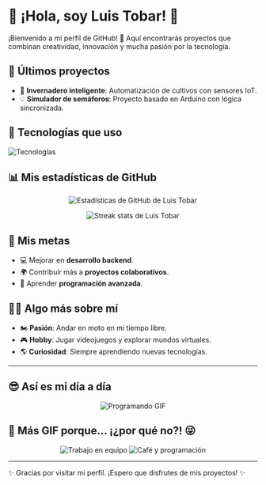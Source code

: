 # 🌟 ¡Hola, soy Luis Tobar! 👋

¡Bienvenido a mi perfil de GitHub! 🚀 Aquí encontrarás proyectos que combinan creatividad, innovación y mucha pasión por la tecnología.

## 🚀 Últimos proyectos
- 🌱 **Invernadero inteligente**: Automatización de cultivos con sensores IoT.
- 💡 **Simulador de semáforos**: Proyecto basado en Arduino con lógica sincronizada.

## 🔧 Tecnologías que uso
![Tecnologías](https://skillicons.dev/icons?i=java,androidstudio,arduino,git,html,css,js,python)

## 📊 Mis estadísticas de GitHub
<p align="center">
  <img src="https://github-readme-stats.vercel.app/api?username=LuisTobar&show_icons=true&theme=radical" alt="Estadísticas de GitHub de Luis Tobar" />
</p>

<p align="center">
  <img src="https://github-readme-streak-stats.herokuapp.com/?user=LuisTobar&theme=radical" alt="Streak stats de Luis Tobar" />
</p>

## 🎯 Mis metas
- 💻 Mejorar en **desarrollo backend**.
- 🌍 Contribuir más a **proyectos colaborativos**.
- 🧠 Aprender **programación avanzada**.

## 🤹‍♂️ Algo más sobre mí
- 🏍️ **Pasión**: Andar en moto en mi tiempo libre.
- 🎮 **Hobby**: Jugar videojuegos y explorar mundos virtuales.
- 🌎 **Curiosidad**: Siempre aprendiendo nuevas tecnologías.

---

## 😎 Así es mi día a día
<p align="center">
  <img src="https://media.giphy.com/media/LmNwrBhejkK9EFP504/giphy.gif" alt="Programando GIF" />
</p>

## 🎉 Más GIF porque... ¡¿por qué no?! 😜
<p align="center">
  <img src="https://media.giphy.com/media/26tn33aiTi1jkl6H6/giphy.gif" alt="Trabajo en equipo" width="auto" />
  <img src="https://media.giphy.com/media/13HgwGsXF0aiGY/giphy.gif" alt="Café y programación" width="auto" />
</p>

---

✨ Gracias por visitar mi perfil. ¡Espero que disfrutes de mis proyectos! ✨
